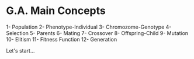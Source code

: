 # G.A. Main Concepts

1- Population
2- Phenotype-Individual
3- Chromozome-Genotype
4- Selection
5- Parents
6- Mating
7- Crossover
8- Offspring-Child
9- Mutation
10- Elitism
11- Fitness Function
12- Generation

Let's start...
